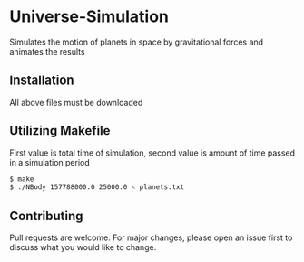 # Universe-Simulation

Simulates the motion of planets in space by gravitational forces and animates the results

## Installation

All above files must be downloaded

## Utilizing Makefile

First value is total time of simulation, second value is amount of time passed in a simulation period
```bash
$ make
$ ./NBody 157788000.0 25000.0 < planets.txt
```

## Contributing
Pull requests are welcome. For major changes, please open an issue first to discuss what you would like to change.
